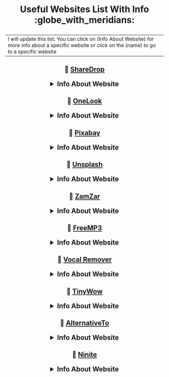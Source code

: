 <h1 align="center">
Useful Websites List With Info :globe_with_meridians:
</h1>

<h2 align="center">
<table><tr><td>I will update this list. You can click on (Info About Website) for more info about a specific website or click on the (name) to go to a specific website</td></tr></table>
</h2>

<h2 align="center">

:link: [ShareDrop](https://www.sharedrop.io/)
<details>
    <summary>Info About Website</summary>
   <h3>ShareDrop is an HTML5 clone of the Apple AirDrop service. 
  It allows you to transfer files directly between devices, without having to upload them to any server first. 
  It uses WebRTC for secure peer-to-peer file transfer. </h3>
</details>
</h2>

<h2 align="center">
 
:link: [OneLook](https://www.onelook.com/thesaurus/)
<details>
    <summary>Info About Website</summary>
   <h3>OneLook is a search engine that aggregates word definitions from over 1,000 dictionaries. There is also a reverse dictionary search function, in which you can enter keywords to describe a concept, and get back a list of words and phrases related to that concept. </h3>
</details>
</h2>

<h2 align="center">
 
:link: [Pixabay](https://pixabay.com/)
<details>
    <summary>Info About Website</summary>
   <h3>A free stock photography and royalty-free stock media website. It is used for sharing photos, illustrations, vector graphics, film footage, music and sound effects, exclusively under the custom Pixabay license, which generally allows the free use of the material with some restrictions. </h3>
</details>
</h2>

<h2 align="center">

:link: [Unsplash](https://unsplash.com/)
<details>
    <summary>Info About Website</summary>
   <h3>Unsplash is a photo discovery platform for free to use, high-definition photos. </h3>
</details>
</h2>

<h2 align="center">

:link: [ZamZar](https://www.zamzar.com/)
<details>
    <summary>Info About Website</summary>
   <h3>Zamzar is an online file converter and compressor</h3>
</details>
</h2>

<h2 align="center">

:link: [FreeMP3](https://free-mp3-download.net/)
<details>
    <summary>Info About Website</summary>
   <h3>Free MP3 Downloads. Download real 320kbps MP3 and FLAC music to your computer or smartphone for free. without viruses</h3>
</details>
</h2>

<h2 align="center">

:link: [Vocal Remover](https://vocalremover.org/)
<details>
    <summary>Info About Website</summary>
   <h3>You can extract vocal, accompaniment and various instruments from any music. Isolates voice, bass, drums, guitar and piano in a very simple way, with high-quality stem splitting based on 100% AI-powered technology.</h3>
</details>
</h2>

<h2 align="center">

:link: [TinyWow](https://tinywow.com/)
<details>
    <summary>Info About Website</summary>
   <h3>Provides free online conversion, of a pdf, and other handy tools to help you solve problems of all types. All files both processed and unprocessed are deleted after 15 minutes. These tools are useful for people with LD dyslexia especially the tool that can convert to readable format any off document.</h3>
</details>
</h2>

<h2 align="center">

:link: [AlternativeTo](https://alternativeto.net/)
<details>
    <summary>Info About Website</summary>
   <h3> A website which lists alternatives to web-based software, desktop computer software, and mobile apps, and sorts the alternatives by various criteria, including the number of registered users who have clicked the "Like" button for each of them on AlternativeTo.</h3>
</details>
</h2>


<h2 align="center">

:link: [Ninite](https://ninite.com/)
<details>
    <summary>Info About Website</summary>
   <h3> Ninite is a package management system offering that enables users to automatically install popular applications for their Windows operating system. It enables users to make a selection from a list of applications and bundles the selection into a single installer package. It is free for personal use.</h3>
</details>
</h2>
